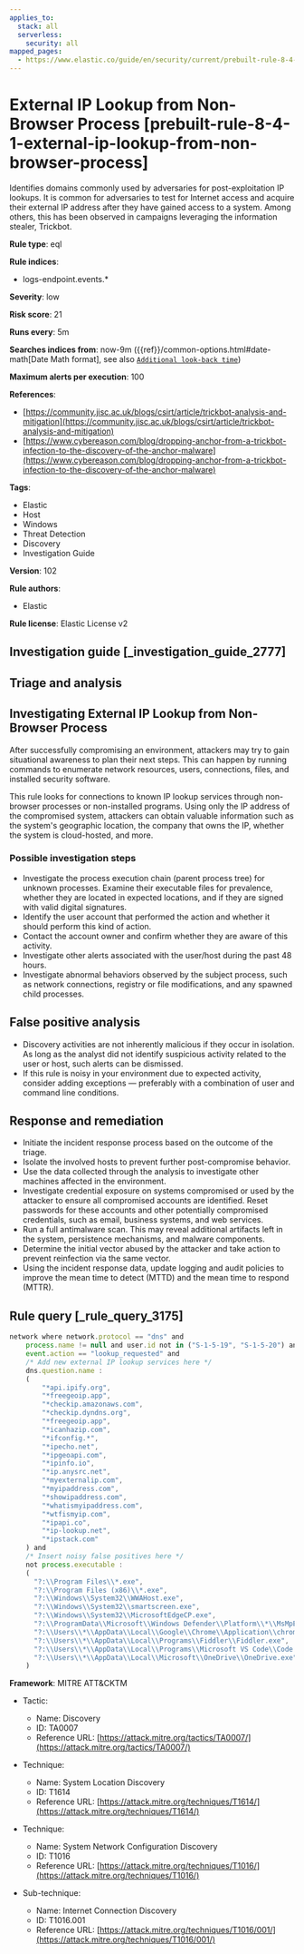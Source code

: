 ```yaml
---
applies_to:
  stack: all
  serverless:
    security: all
mapped_pages:
  - https://www.elastic.co/guide/en/security/current/prebuilt-rule-8-4-1-external-ip-lookup-from-non-browser-process.html
---
```


# External IP Lookup from Non-Browser Process [prebuilt-rule-8-4-1-external-ip-lookup-from-non-browser-process]

Identifies domains commonly used by adversaries for post-exploitation IP lookups. It is common for adversaries to test for Internet access and acquire their external IP address after they have gained access to a system. Among others, this has been observed in campaigns leveraging the information stealer, Trickbot.

**Rule type**: eql

**Rule indices**:

* logs-endpoint.events.*

**Severity**: low

**Risk score**: 21

**Runs every**: 5m

**Searches indices from**: now-9m ({{ref}}/common-options.html#date-math[Date Math format], see also [`Additional look-back time`](docs-content://solutions/security/detect-and-alert/create-detection-rule.md#rule-schedule))

**Maximum alerts per execution**: 100

**References**:

* [https://community.jisc.ac.uk/blogs/csirt/article/trickbot-analysis-and-mitigation](https://community.jisc.ac.uk/blogs/csirt/article/trickbot-analysis-and-mitigation)
* [https://www.cybereason.com/blog/dropping-anchor-from-a-trickbot-infection-to-the-discovery-of-the-anchor-malware](https://www.cybereason.com/blog/dropping-anchor-from-a-trickbot-infection-to-the-discovery-of-the-anchor-malware)

**Tags**:

* Elastic
* Host
* Windows
* Threat Detection
* Discovery
* Investigation Guide

**Version**: 102

**Rule authors**:

* Elastic

**Rule license**: Elastic License v2

## Investigation guide [_investigation_guide_2777]

## Triage and analysis

## Investigating External IP Lookup from Non-Browser Process

After successfully compromising an environment, attackers may try to gain situational awareness to plan their next steps.
This can happen by running commands to enumerate network resources, users, connections, files, and installed security
software.

This rule looks for connections to known IP lookup services through non-browser processes or non-installed programs.
Using only the IP address of the compromised system, attackers can obtain valuable information such as the system's
geographic location, the company that owns the IP, whether the system is cloud-hosted, and more.

### Possible investigation steps

- Investigate the process execution chain (parent process tree) for unknown processes. Examine their executable files
for prevalence, whether they are located in expected locations, and if they are signed with valid digital signatures.
- Identify the user account that performed the action and whether it should perform this kind of action.
- Contact the account owner and confirm whether they are aware of this activity.
- Investigate other alerts associated with the user/host during the past 48 hours.
- Investigate abnormal behaviors observed by the subject process, such as network connections, registry or file
modifications, and any spawned child processes.

## False positive analysis

- Discovery activities are not inherently malicious if they occur in isolation. As long as the analyst did not identify
suspicious activity related to the user or host, such alerts can be dismissed.
- If this rule is noisy in your environment due to expected activity, consider adding exceptions — preferably with a combination
of user and command line conditions.

## Response and remediation

- Initiate the incident response process based on the outcome of the triage.
- Isolate the involved hosts to prevent further post-compromise behavior.
- Use the data collected through the analysis to investigate other machines affected in the environment.
- Investigate credential exposure on systems compromised or used by the attacker to ensure all compromised accounts are
identified. Reset passwords for these accounts and other potentially compromised credentials, such as email, business
systems, and web services.
- Run a full antimalware scan. This may reveal additional artifacts left in the system, persistence mechanisms, and
malware components.
- Determine the initial vector abused by the attacker and take action to prevent reinfection via the same vector.
- Using the incident response data, update logging and audit policies to improve the mean time to detect (MTTD) and the
mean time to respond (MTTR).

## Rule query [_rule_query_3175]

```js
network where network.protocol == "dns" and
    process.name != null and user.id not in ("S-1-5-19", "S-1-5-20") and
    event.action == "lookup_requested" and
    /* Add new external IP lookup services here */
    dns.question.name :
    (
        "*api.ipify.org",
        "*freegeoip.app",
        "*checkip.amazonaws.com",
        "*checkip.dyndns.org",
        "*freegeoip.app",
        "*icanhazip.com",
        "*ifconfig.*",
        "*ipecho.net",
        "*ipgeoapi.com",
        "*ipinfo.io",
        "*ip.anysrc.net",
        "*myexternalip.com",
        "*myipaddress.com",
        "*showipaddress.com",
        "*whatismyipaddress.com",
        "*wtfismyip.com",
        "*ipapi.co",
        "*ip-lookup.net",
        "*ipstack.com"
    ) and
    /* Insert noisy false positives here */
    not process.executable :
    (
      "?:\\Program Files\\*.exe",
      "?:\\Program Files (x86)\\*.exe",
      "?:\\Windows\\System32\\WWAHost.exe",
      "?:\\Windows\\System32\\smartscreen.exe",
      "?:\\Windows\\System32\\MicrosoftEdgeCP.exe",
      "?:\\ProgramData\\Microsoft\\Windows Defender\\Platform\\*\\MsMpEng.exe",
      "?:\\Users\\*\\AppData\\Local\\Google\\Chrome\\Application\\chrome.exe",
      "?:\\Users\\*\\AppData\\Local\\Programs\\Fiddler\\Fiddler.exe",
      "?:\\Users\\*\\AppData\\Local\\Programs\\Microsoft VS Code\\Code.exe",
      "?:\\Users\\*\\AppData\\Local\\Microsoft\\OneDrive\\OneDrive.exe"
    )
```

**Framework**: MITRE ATT&CKTM

* Tactic:

    * Name: Discovery
    * ID: TA0007
    * Reference URL: [https://attack.mitre.org/tactics/TA0007/](https://attack.mitre.org/tactics/TA0007/)

* Technique:

    * Name: System Location Discovery
    * ID: T1614
    * Reference URL: [https://attack.mitre.org/techniques/T1614/](https://attack.mitre.org/techniques/T1614/)

* Technique:

    * Name: System Network Configuration Discovery
    * ID: T1016
    * Reference URL: [https://attack.mitre.org/techniques/T1016/](https://attack.mitre.org/techniques/T1016/)

* Sub-technique:

    * Name: Internet Connection Discovery
    * ID: T1016.001
    * Reference URL: [https://attack.mitre.org/techniques/T1016/001/](https://attack.mitre.org/techniques/T1016/001/)



